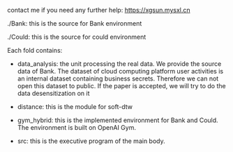 
contact me if you need any further help: https://xgsun.mysxl.cn



./Bank: this is the source for Bank environment

./Could: this is the source for could environment


Each fold contains:

-  data_analysis: the unit processing the real data. We provide the source data of Bank. The dataset of cloud computing platform user activities is an internal dataset containing business secrets.
Therefore we can not open this dataset to public. If the paper is accepted, we will try to do the data desensitization on it

- distance: this is the module for soft-dtw

- gym_hybrid: this is the implemented environment for Bank and Could. The environment is built on OpenAI Gym.

- src: this is the executive program of the main body. 



 
